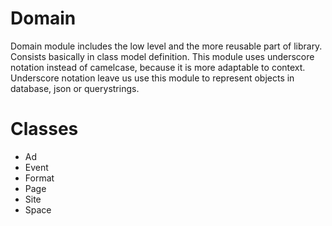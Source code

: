 # Domain

Domain module includes the low level and the more reusable part of library. Consists basically in class model definition. This module uses underscore notation instead of camelcase, because it is more adaptable to context. Underscore notation leave us use this module to represent objects in database, json or querystrings.

# Classes
* Ad
* Event
* Format
* Page
* Site
* Space